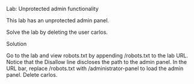 Lab: Unprotected admin functionality

This lab has an unprotected admin panel.

Solve the lab by deleting the user carlos.

Solution

Go to the lab and view robots.txt by appending /robots.txt to the lab URL. Notice that the Disallow line discloses the path to the admin panel.
In the URL bar, replace /robots.txt with /administrator-panel to load the admin panel.
Delete carlos.
